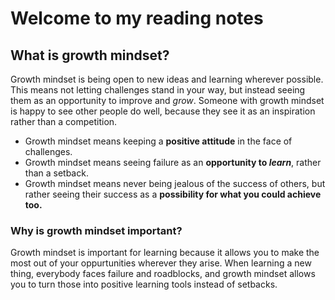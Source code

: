 # Welcome to my reading notes

## What is growth mindset? 
Growth mindset is being open to new ideas and learning wherever possible. This means not letting challenges stand in your way, but instead seeing them as an opportunity to improve and *grow*. Someone with growth mindset is happy to see other people do well, because they see it as an inspiration rather than a competition.  
* Growth mindset means keeping a **positive attitude** in the face of challenges.
* Growth mindset means seeing failure as an **opportunity to *learn***, rather than a setback.
* Growth mindset means never being jealous of the success of others, but rather seeing their success as a **possibility for what you could achieve too.**

### Why is growth mindset important?
Growth mindset is important for learning because it allows you to make the most out of your oppurtunities wherever they arise. When learning a new thing, everybody faces failure and roadblocks, and growth mindset allows you to turn those into positive learning tools instead of setbacks. 
